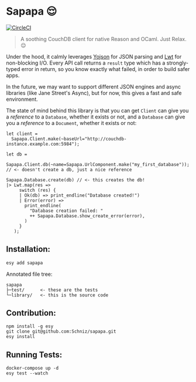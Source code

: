 # Sapapa 😌

[![CircleCI](https://circleci.com/gh/yourgithubhandle/reason_couchdb_manager/tree/master.svg?style=svg)](https://circleci.com/gh/yourgithubhandle/reason_couchdb_manager/tree/master)

> A soothing CouchDB client for native Reason and OCaml. Just Relax. 😌

Under the hood, it calmly leverages [Yojson](https://github.com/ocaml-community/yojson) for JSON parsing and [Lwt](https://github.com/ocsigen/lwt) for non-blocking I/O. Every API call returns a `result` type which has a strongly-typed error in return, so you know exactly what failed, in order to build safer apps.

In the future, we may want to support different JSON engines and async libraries (like Jane Street's Async), but for now, this gives a fast and safe environment.

The state of mind behind this library is that you can get `Client` can give you a _reference_ to a `Database`, whether it exists or not, and a `Database` can give you a _reference_ to a `Document`, whether it exists or not:

```reason
let client =
  Sapapa.Client.make(~baseUrl="http://couchdb-instance.example.com:5984");

let db =
  Sapapa.Client.db(~name=Sapapa.UrlComponent.make("my_first_database")); // <- doesn't create a db, just a nice reference

Sapapa.Database.create(db) // <- this creates the db!
|> Lwt.map(res =>
     switch (res) {
     | Ok(db) => print_endline("Database created!")
     | Error(error) =>
       print_endline(
         "Database creation failed: "
         ++ Sapapa.Database.show_create_error(error),
       )
     }
   );
```

## Installation:

```bash
esy add sapapa
```

Annotated file tree:

```
sapapa
├─test/      <- these are the tests
└─library/   <- this is the source code
```

## Contribution:

```
npm install -g esy
git clone git@github.com:Schniz/sapapa.git
esy install
```

## Running Tests:

```
docker-compose up -d
esy test --watch
```
